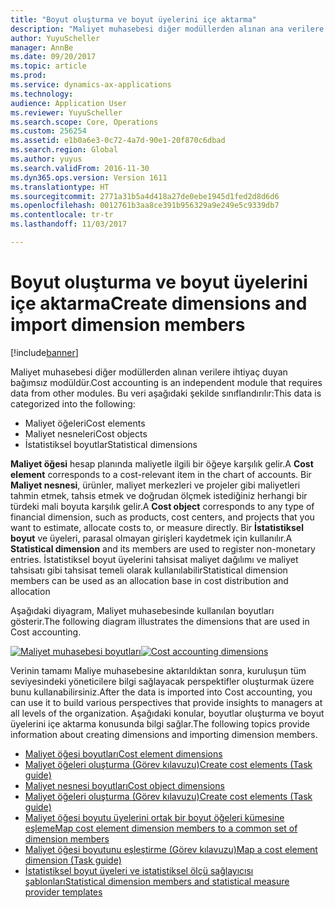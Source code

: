 ```yaml
---
title: "Boyut oluşturma ve boyut üyelerini içe aktarma"
description: "Maliyet muhasebesi diğer modüllerden alınan ana verilere ihtiyaç duyan bağımsız modüldür."
author: YuyuScheller
manager: AnnBe
ms.date: 09/20/2017
ms.topic: article
ms.prod: 
ms.service: dynamics-ax-applications
ms.technology: 
audience: Application User
ms.reviewer: YuyuScheller
ms.search.scope: Core, Operations
ms.custom: 256254
ms.assetid: e1b0a6e3-0c72-4a7d-90e1-20f870c6dbad
ms.search.region: Global
ms.author: yuyus
ms.search.validFrom: 2016-11-30
ms.dyn365.ops.version: Version 1611
ms.translationtype: HT
ms.sourcegitcommit: 2771a31b5a4d418a27de0ebe1945d1fed2d8d6d6
ms.openlocfilehash: 0012761b3aa8ce391b956329a9e249e5c9339db7
ms.contentlocale: tr-tr
ms.lasthandoff: 11/03/2017

---
```


# <a name="create-dimensions-and-import-dimension-members"></a><span data-ttu-id="6c708-103">Boyut oluşturma ve boyut üyelerini içe aktarma</span><span class="sxs-lookup"><span data-stu-id="6c708-103">Create dimensions and import dimension members</span></span>

[!include[banner](../includes/banner.md)]

<span data-ttu-id="6c708-104">Maliyet muhasebesi diğer modüllerden alınan verilere ihtiyaç duyan bağımsız modüldür.</span><span class="sxs-lookup"><span data-stu-id="6c708-104">Cost accounting is an independent module that requires data from other modules.</span></span> <span data-ttu-id="6c708-105">Bu veri aşağıdaki şekilde sınıflandırılır:</span><span class="sxs-lookup"><span data-stu-id="6c708-105">This data is categorized into the following:</span></span>

-  <span data-ttu-id="6c708-106">Maliyet öğeleri</span><span class="sxs-lookup"><span data-stu-id="6c708-106">Cost elements</span></span>
-  <span data-ttu-id="6c708-107">Maliyet nesneleri</span><span class="sxs-lookup"><span data-stu-id="6c708-107">Cost objects</span></span>
-  <span data-ttu-id="6c708-108">İstatistiksel boyutlar</span><span class="sxs-lookup"><span data-stu-id="6c708-108">Statistical dimensions</span></span>

<span data-ttu-id="6c708-109">**Maliyet öğesi** hesap planında maliyetle ilgili bir öğeye karşılık gelir.</span><span class="sxs-lookup"><span data-stu-id="6c708-109">A **Cost element** corresponds to a cost-relevant item in the chart of accounts.</span></span> <span data-ttu-id="6c708-110">Bir **Maliyet nesnesi**, ürünler, maliyet merkezleri ve projeler gibi maliyetleri tahmin etmek, tahsis etmek ve doğrudan ölçmek istediğiniz herhangi bir türdeki mali boyuta karşılık gelir.</span><span class="sxs-lookup"><span data-stu-id="6c708-110">A **Cost object** corresponds to any type of financial dimension, such as products, cost centers, and projects that you want to estimate, allocate costs to, or measure directly.</span></span> <span data-ttu-id="6c708-111">Bir **İstatistiksel boyut** ve üyeleri, parasal olmayan girişleri kaydetmek için kullanılır.</span><span class="sxs-lookup"><span data-stu-id="6c708-111">A **Statistical dimension** and its members are used to register non-monetary entries.</span></span> <span data-ttu-id="6c708-112">İstatistiksel boyut üyelerini tahsisat maliyet dağılımı ve maliyet tahsisatı gibi tahsisat temeli olarak kullanılabilir</span><span class="sxs-lookup"><span data-stu-id="6c708-112">Statistical dimension members can be used as an allocation base in cost distribution and allocation</span></span> 

<span data-ttu-id="6c708-113">Aşağıdaki diyagram, Maliyet muhasebesinde kullanılan boyutları gösterir.</span><span class="sxs-lookup"><span data-stu-id="6c708-113">The following diagram illustrates the dimensions that are used in Cost accounting.</span></span>

<span data-ttu-id="6c708-114">[![Maliyet muhasebesi boyutları](./media/cost-eos-dimensions.png)](./media/cost-eos-dimensions.png)</span><span class="sxs-lookup"><span data-stu-id="6c708-114">[![Cost accounting dimensions](./media/cost-eos-dimensions.png)](./media/cost-eos-dimensions.png)</span></span>

<span data-ttu-id="6c708-115">Verinin tamamı Maliye muhasebesine aktarıldıktan sonra, kuruluşun tüm seviyesindeki yöneticilere bilgi sağlayacak perspektifler oluşturmak üzere bunu kullanabilirsiniz.</span><span class="sxs-lookup"><span data-stu-id="6c708-115">After the data is imported into Cost accounting, you can use it to build various perspectives that provide insights to managers at all levels of the organization.</span></span> <span data-ttu-id="6c708-116">Aşağıdaki konular, boyutlar oluşturma ve boyut üyelerini içe aktarma konusunda bilgi sağlar.</span><span class="sxs-lookup"><span data-stu-id="6c708-116">The following topics provide information about creating dimensions and importing dimension members.</span></span> 

-  [<span data-ttu-id="6c708-117">Maliyet öğesi boyutları</span><span class="sxs-lookup"><span data-stu-id="6c708-117">Cost element dimensions</span></span>](cost-elements.md)
-  [<span data-ttu-id="6c708-118">Maliyet öğeleri oluşturma (Görev kılavuzu)</span><span class="sxs-lookup"><span data-stu-id="6c708-118">Create cost elements (Task guide)</span></span>](./tasks/create-cost-elements.md)
-  [<span data-ttu-id="6c708-119">Maliyet nesnesi boyutları</span><span class="sxs-lookup"><span data-stu-id="6c708-119">Cost object dimensions</span></span>](cost-objects.md)
-  [<span data-ttu-id="6c708-120">Maliyet öğeleri oluşturma (Görev kılavuzu)</span><span class="sxs-lookup"><span data-stu-id="6c708-120">Create cost elements (Task guide)</span></span>](./tasks/create-cost-objects.md)
-  [<span data-ttu-id="6c708-121">Maliyet öğesi boyutu üyelerini ortak bir boyut öğeleri kümesine eşleme</span><span class="sxs-lookup"><span data-stu-id="6c708-121">Map cost element dimension members to a common set of dimension members</span></span>](map-cost-elements-dimension-members.md)
-  [<span data-ttu-id="6c708-122">Maliyet öğesi boyutunu eşleştirme (Görev kılavuzu)</span><span class="sxs-lookup"><span data-stu-id="6c708-122">Map a cost element dimension (Task guide)</span></span>](./tasks/map-cost-element-dimension.md)
-  [<span data-ttu-id="6c708-123">İstatistiksel boyut üyeleri ve istatistiksel ölçü sağlayıcısı şablonları</span><span class="sxs-lookup"><span data-stu-id="6c708-123">Statistical dimension members and statistical measure provider templates</span></span>](statistical-measure-provider-template.md)







